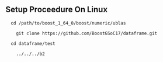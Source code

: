 Setup Proceedure On Linux
-------------------------
```
  cd /path/to/boost_1_64_0/boost/numeric/ublas 
  
	git clone https://github.com/BoostGSoC17/dataframe.git
  
  cd dataframe/test
  
	../../../b2
  
```

